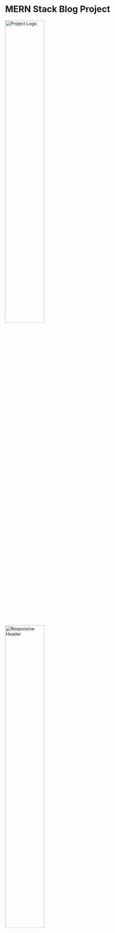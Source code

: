 # MERN Stack Blog Project

<div>
  <img src="https://github.com/maaz-official/MERN-Stack-Blog-Project/assets/161757387/fc80e907-8ace-4814-97a0-4c58c4ec01b0" alt="Project Logo" width="50%" />
  <img src="https://github.com/maaz-official/MERN-Stack-Blog-Project/assets/161757387/eb2c05b7-d151-48f2-874d-e36549ced5b9" alt="Responsive Header" width="50%" />
</div>


```markdown

## Description

This is a MERN (MongoDB, Express.js, React.js, Node.js) stack blog project. It allows users to create, read, update, and delete blog posts. full version coming soon

## Features
  Coming soon...

- User authentication and authorization
- CRUD operations for blog posts
- Responsive design for mobile and desktop devices

## Installation

### React and Vite

1. Make sure you have Node.js installed on your system.
2. Create a new React project with Vite:

```bash
npx create-react-app my-blog-project
cd my-blog-project
```

### Flowbite Installation

1. Install Flowbite using npm or yarn:

```bash
# Using npm
npm install flowbite-react

# Using yarn
yarn add flowbite-react
```

2. Import Flowbite components into your project as needed:

```jsx
import { Button, Navbar, TextInput } from 'flowbite-react';
```

### Tailwind CSS

1. Install Tailwind CSS via npm or yarn:

```bash
# Using npm
npm install tailwindcss

# Using yarn
yarn add tailwindcss
```

2. Create a Tailwind CSS configuration file:

```bash
npx tailwindcss init
```

3. Include Tailwind CSS styles in your project's CSS file:

```css
@import 'tailwindcss/base';
@import 'tailwindcss/components';
@import 'tailwindcss/utilities';
```

4. Start using Tailwind CSS utility classes in your HTML or JSX files:

```jsx
<div className="bg-blue-500 text-white p-4">
  This is a Tailwind CSS styled div.
</div>
```

## Usage

1. Clone this repository:

```bash
git clone https://github.com/maaz-official/MERN-Stack-Blog-Project.git
cd MERN-Stack-Blog-Project
```

2. Install dependencies:

```bash
npm install
```

3. Start the development server:

```bash
npm start
```

4. Open your browser and navigate to `http://localhost:3000` to view the app.

## License

This project is licensed under the MIT License - see the [LICENSE](LICENSE) file for details.
```

Replace `https://your_image_url_here` with the URL of your project's logo image. Also, make sure to customize the installation and usage instructions according to your project's specific setup.
